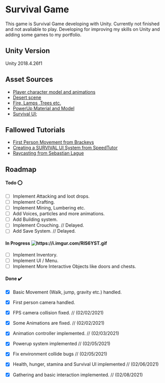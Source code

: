 # Survival Game
  This game is Survival Game developing with Unity. Currently not finished and not avaliable to play. Developing for improving my skills on Unity and adding some games to my portfolio. 
 <br>
## Unity Version
Unity 2018.4.26f1
 <br>
## Asset Sources
- [Player character model and animations](https://www.mixamo.com/#/?page=1&type=Character)
- [Desert scene](https://runemarkstudio.itch.io/poly-desert)
- [Fire, Lamps ,Trees etc.](https://devassets.com/assets/rpg-tutorial-assets/) 
- [PowerUp Material and Model](https://devilsworkshop.itch.io/low-poly-3d-and-pixel-2d-rpg-game-assets)
- [Survival UI](https://assetstore.unity.com/packages/tools/gui/survival-ui-system-free-165299);
  <br>
## Fallowed Tutorials
- [First Person Movement from Brackeys](https://youtu.be/_QajrabyTJc)
- [Creating a SURVIVAL UI System from SpeedTutor](https://youtu.be/OcFIFOi3ZPk)
- [Raycasting from Sebastian Lague](https://youtu.be/fFq5So-UB0E)
  <br>
## Roadmap
#### Todo :o:
- [ ] Implement Attacking and loot drops.
- [ ] Implement Crafting.
- [ ] Implement Mining, Lumbering etc.
- [ ] Add Voices, particles and more animations.
- [ ] Add Building system.
- [ ] Implement Crouching. // Delayed.
- [ ] Add Save System. // Delayed.

#### In Progress <img src="https://i.imgur.com/RlS6YST.gif" alt="https://i.imgur.com/RlS6YST.gif">
- [ ] Implement Inventory.
- [ ] Implement UI / Menu.
- [ ] Implement More Interactive Objects like doors and chests.

#### Done :heavy_check_mark:
- [x] Basic Movement (Walk, jump, gravity etc.) handled.
- [x] First person camera handled.
- [x] FPS camera collision fixed.     // (02/02/2021)
- [x] Some Animations are fixed.      // (02/02/2021)
- [x] Animation controller implemented.  // (02/03/2021)
- [x] Powerup system implemented     // (02/05/2021)
- [x] Fix environment collide bugs  // (02/05/2021)
- [x] Health, hunger, stamina and Survival UI implemented // (02/06/2021)
- [x] Gathering and basic interaction implemented. // (02/08/2021)





